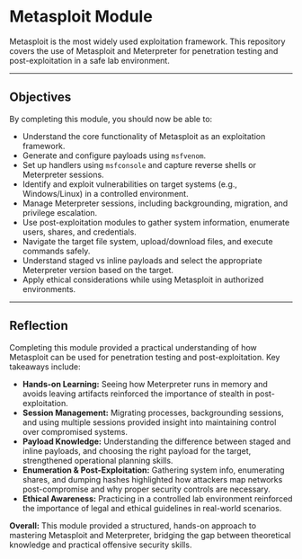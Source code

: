 # Metasploit Module

Metasploit is the most widely used exploitation framework. This repository covers the use of Metasploit and Meterpreter for penetration testing and post-exploitation in a safe lab environment.

---

## **Objectives**

By completing this module, you should now be able to:

- Understand the core functionality of Metasploit as an exploitation framework.  
- Generate and configure payloads using `msfvenom`.  
- Set up handlers using `msfconsole` and capture reverse shells or Meterpreter sessions.  
- Identify and exploit vulnerabilities on target systems (e.g., Windows/Linux) in a controlled environment.  
- Manage Meterpreter sessions, including backgrounding, migration, and privilege escalation.  
- Use post-exploitation modules to gather system information, enumerate users, shares, and credentials.  
- Navigate the target file system, upload/download files, and execute commands safely.  
- Understand staged vs inline payloads and select the appropriate Meterpreter version based on the target.  
- Apply ethical considerations while using Metasploit in authorized environments.  

---

## **Reflection**

Completing this module provided a practical understanding of how Metasploit can be used for penetration testing and post-exploitation. Key takeaways include:

- **Hands-on Learning:** Seeing how Meterpreter runs in memory and avoids leaving artifacts reinforced the importance of stealth in post-exploitation.  
- **Session Management:** Migrating processes, backgrounding sessions, and using multiple sessions provided insight into maintaining control over compromised systems.  
- **Payload Knowledge:** Understanding the difference between staged and inline payloads, and choosing the right payload for the target, strengthened operational planning skills.  
- **Enumeration & Post-Exploitation:** Gathering system info, enumerating shares, and dumping hashes highlighted how attackers map networks post-compromise and why proper security controls are necessary.  
- **Ethical Awareness:** Practicing in a controlled lab environment reinforced the importance of legal and ethical guidelines in real-world scenarios.  

**Overall:** This module provided a structured, hands-on approach to mastering Metasploit and Meterpreter, bridging the gap between theoretical knowledge and practical offensive security skills.

